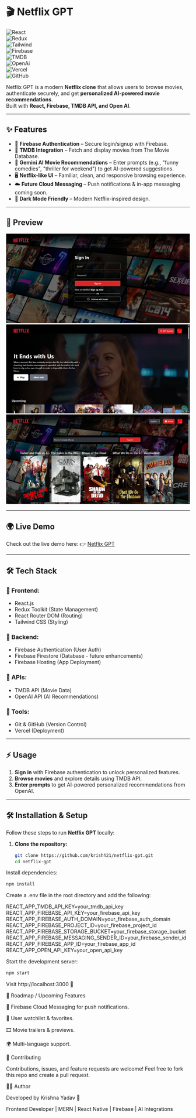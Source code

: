 # 🎬 Netflix GPT

![React](https://img.shields.io/badge/Frontend-React.js-61DAFB?logo=react&logoColor=white)  
![Redux](https://img.shields.io/badge/State%20Management-Redux%20Toolkit-764ABC?logo=redux&logoColor=white)  
![Tailwind](https://img.shields.io/badge/Styling-TailwindCSS-38B2AC?logo=tailwind-css&logoColor=white)  
![Firebase](https://img.shields.io/badge/Backend-Firebase-FFCA28?logo=firebase&logoColor=black)  
![TMDB](https://img.shields.io/badge/API-TMDB-01B4E4?logo=tmdb&logoColor=white)  
![OpenAi](https://img.shields.io/badge/AI-OPENAI%20API-4285F4?logo=google&logoColor=white)  
![Vercel](https://img.shields.io/badge/Deploy-Vercel-000000?logo=vercel&logoColor=white)  
![GitHub](https://img.shields.io/badge/Version%20Control-GitHub-181717?logo=github&logoColor=white)  

Netflix GPT is a modern **Netflix clone** that allows users to browse movies, authenticate securely, and get **personalized AI-powered movie recommendations**.  
Built with **React, Firebase, TMDB API, and Open AI**.  

---

## ✨ Features
- 🔑 **Firebase Authentication** – Secure login/signup with Firebase.  
- 🎥 **TMDB Integration** – Fetch and display movies from The Movie Database.  
- 🤖 **Gemini AI Movie Recommendations** – Enter prompts (e.g., "funny comedies", "thriller for weekend") to get AI-powered suggestions.  
- 🖥️ **Netflix-like UI** – Familiar, clean, and responsive browsing experience.  
- ☁️ **Future Cloud Messaging** – Push notifications & in-app messaging coming soon.  
- 🌙 **Dark Mode Friendly** – Modern Netflix-inspired design.  

---

## 📸 Preview

![Netflix Preview Login Page](./public/Assets/Login.png)  
![Netflix Preview Browse Page](./public/Assets/Browse.png)  
![Netflix Preview GPT Page](./public/Assets/GPT.png)  

---

## 🌍 Live Demo
Check out the live demo here: 👉 [Netflix GPT](https://netflix-gpt-eight-tawny.vercel.app)  

---

## 🛠️ Tech Stack

### 🔹 Frontend:
- React.js  
- Redux Toolkit (State Management)  
- React Router DOM (Routing)  
- Tailwind CSS (Styling)  

### 🔹 Backend:
- Firebase Authentication (User Auth)  
- Firebase Firestore (Database - future enhancements)  
- Firebase Hosting (App Deployment)  

### 🔹 APIs:
- TMDB API (Movie Data)  
- OpenAI API (AI Recommendations)  

### 🔹 Tools:
- Git & GitHub (Version Control)  
- Vercel (Deployment)  

---

## ⚡ Usage
1. **Sign in** with Firebase authentication to unlock personalized features.  
2. **Browse movies** and explore details using TMDB API.  
3. **Enter prompts** to get AI-powered personalized recommendations from OpenAI.  

---

## 🛠️ Installation & Setup

Follow these steps to run **Netflix GPT** locally:

1. **Clone the repository:**
   ```bash
   git clone https://github.com/krishh21/netflix-gpt.git
   cd netflix-gpt
Install dependencies:
 ```bash
npm install
 ```

Create a .env file in the root directory and add the following:

REACT_APP_TMDB_API_KEY=your_tmdb_api_key
REACT_APP_FIREBASE_API_KEY=your_firebase_api_key
REACT_APP_FIREBASE_AUTH_DOMAIN=your_firebase_auth_domain
REACT_APP_FIREBASE_PROJECT_ID=your_firebase_project_id
REACT_APP_FIREBASE_STORAGE_BUCKET=your_firebase_storage_bucket
REACT_APP_FIREBASE_MESSAGING_SENDER_ID=your_firebase_sender_id
REACT_APP_FIREBASE_APP_ID=your_firebase_app_id
REACT_APP_OPEN_API_KEY=your_open_api_key


Start the development server:
 ```bash
npm start
 ```

Visit http://localhost:3000
 🚀

📌 Roadmap / Upcoming Features

📱 Firebase Cloud Messaging for push notifications.

📝 User watchlist & favorites.

🎞️ Movie trailers & previews.

🌍 Multi-language support.

🤝 Contributing

Contributions, issues, and feature requests are welcome!
Feel free to fork this repo and create a pull request.



👨‍💻 Author

Developed by Krishna Yadav 🚀

Frontend Developer | MERN | React Native | Firebase | AI Integrations
